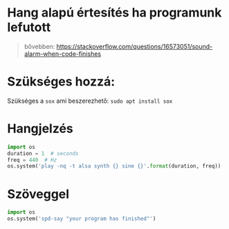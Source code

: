 # Hang alapú értesítés ha programunk lefutott
> bővebben: https://stackoverflow.com/questions/16573051/sound-alarm-when-code-finishes

# Szükséges hozzá:
Szükséges a `sox` ami beszerezhető: `sudo apt install sox`

# Hangjelzés
````Python
import os
duration = 1  # seconds
freq = 440  # Hz
os.system('play -nq -t alsa synth {} sine {}'.format(duration, freq))
````

# Szöveggel
````Python
import os
os.system('spd-say "your program has finished"')
````

